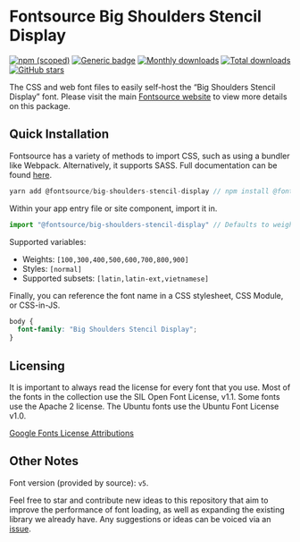 # Fontsource Big Shoulders Stencil Display

[![npm (scoped)](https://img.shields.io/npm/v/@fontsource/big-shoulders-stencil-display?color=brightgreen)](https://www.npmjs.com/package/@fontsource/big-shoulders-stencil-display) [![Generic badge](https://img.shields.io/badge/fontsource-passing-brightgreen)](https://github.com/fontsource/fontsource) [![Monthly downloads](https://badgen.net/npm/dm/@fontsource/big-shoulders-stencil-display)](https://github.com/fontsource/fontsource) [![Total downloads](https://badgen.net/npm/dt/@fontsource/big-shoulders-stencil-display)](https://github.com/fontsource/fontsource) [![GitHub stars](https://img.shields.io/github/stars/fontsource/fontsource.svg?style=social&label=Star)](https://github.com/fontsource/fontsource/stargazers)

The CSS and web font files to easily self-host the “Big Shoulders Stencil Display” font. Please visit the main [Fontsource website](https://fontsource.org/fonts/big-shoulders-stencil-display) to view more details on this package.

## Quick Installation

Fontsource has a variety of methods to import CSS, such as using a bundler like Webpack. Alternatively, it supports SASS. Full documentation can be found [here](https://fontsource.org/docs/introduction).

```javascript
yarn add @fontsource/big-shoulders-stencil-display // npm install @fontsource/big-shoulders-stencil-display
```

Within your app entry file or site component, import it in.

```javascript
import "@fontsource/big-shoulders-stencil-display" // Defaults to weight 400.
```

Supported variables:

- Weights: `[100,300,400,500,600,700,800,900]`
- Styles: `[normal]`
- Supported subsets: `[latin,latin-ext,vietnamese]`

Finally, you can reference the font name in a CSS stylesheet, CSS Module, or CSS-in-JS.

```css
body {
  font-family: "Big Shoulders Stencil Display";
}
```

## Licensing

It is important to always read the license for every font that you use.
Most of the fonts in the collection use the SIL Open Font License, v1.1. Some fonts use the Apache 2 license. The Ubuntu fonts use the Ubuntu Font License v1.0.

[Google Fonts License Attributions](https://fonts.google.com/attribution)

## Other Notes

Font version (provided by source): `v5`.

Feel free to star and contribute new ideas to this repository that aim to improve the performance of font loading, as well as expanding the existing library we already have. Any suggestions or ideas can be voiced via an [issue](https://github.com/fontsource/fontsource/issues).
